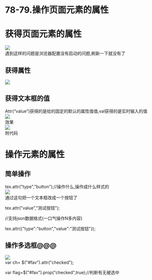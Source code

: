 # 78-79.操作页面元素的属性

<a name="299b0d0d"></a>
# 获得页面元素的属性 
![](https://cdn.nlark.com/yuque/0/2019/png/349894/1562336612887-34469d5c-a804-410b-9ee0-c33db784707d.png#align=left&display=inline&height=208&originHeight=205&originWidth=889&status=done&width=902)<br />遇到这样的问题是浏览器配置没有启动的问题,刷新一下就没有了 
<a name="056f4f1f"></a>
## 获得属性
![](https://cdn.nlark.com/yuque/0/2019/png/349894/1562336612991-48f3eca8-7f51-49d5-941e-8ea92817e6df.png#align=left&display=inline&height=317&originHeight=995&originWidth=1628&status=done&width=519)
<a name="35ebc966"></a>
## 获得文本框的值
Attr(“value”)获得的是给的固定的默认的属性值值,val获得的是实时输入的值<br />![](https://cdn.nlark.com/yuque/0/2019/png/349894/1562336613075-cc3e7254-6ad6-48a3-98c0-27a25be1a838.png#align=left&display=inline&height=276&originHeight=386&originWidth=976&status=done&width=698)<br />效果<br />![](https://cdn.nlark.com/yuque/0/2019/png/349894/1562336613197-83fcc7c5-aa8b-42f5-b2ba-fa26c7305e03.png#align=left&display=inline&height=111&originHeight=271&originWidth=2200&status=done&width=902)<br />附代码
<a name="900f79ee"></a>
# 操作元素的属性 
<a name="64d8cd3d"></a>
## 简单操作
tex.attr("type","button");//操作什么,操作成什么样式的<br />![](https://cdn.nlark.com/yuque/0/2019/png/349894/1562336613302-a56dbb78-d694-429c-910a-2e1ec5b3d45c.png#align=left&display=inline&height=42&originHeight=86&originWidth=1299&status=done&width=638)<br />通过这句把一个文本框改成一个按钮了

tex.attr("value","测试按钮");

//支持json数据格式(一口气操作N多内容)

tex.attr({"type":"button","value":"测试按钮"});
<a name="5ddff169"></a>
## 操作多选框@@@
![](https://cdn.nlark.com/yuque/0/2019/png/349894/1562336613380-7ae9c0c9-998d-4461-84c9-79884f9398a3.png#align=left&display=inline&height=116&originHeight=205&originWidth=1403&status=done&width=794)<br />var ch=	$("#fav").attr("checked");

var flag=$("#fav").prop("checked",true);//判断有无被选中

